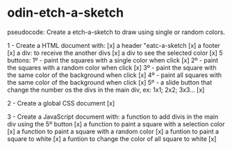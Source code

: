 # odin-etch-a-sketch

pseudocode: Create a etch-a-sketch to draw using single or random colors.

1 - Create a HTML document with: [x]
    a header "eatc-a-sketch [x]
    a footer [x]
    a div: to receive the another divs [x]
    a div to see the selected color [x]
    5 buttons:
        1º - paint the squares with a single color when click [x]
        2º - paint the squares with a random color when click [x]
        3º - paint the square with the same color of the background when click [x]
        4º - paint all squares with the same color of the background when click
        [x]
        5º - a slide button that change the number os the divs in the main div, ex: 1x1; 2x2; 3x3... [x]

2 - Create a global CSS document [x]

3 - Create a JavaScript document with:
    a function to add divis in the main div using the 5º button [x]
    a function to paint a square with a selection color [x]
    a function to paint a square with a random color [x]
    a funtion to paint a square to white [x]
    a funtion to change the color of all square to white [x]
